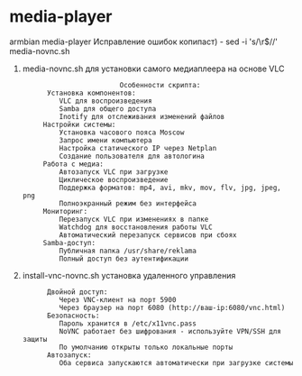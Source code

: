 # media-player
armbian media-player
Исправление ошибок копипаст) - sed -i 's/\r$//' media-novnc.sh

1. media-novnc.sh для установки самого медиаплеера на основе VLC

                               Особенности скрипта:
             Установка компонентов:
                VLC для воспроизведения
                Samba для общего доступа
                Inotify для отслеживания изменений файлов
            Настройки системы:
                Установка часового пояса Moscow
                Запрос имени компьютера
                Настройка статического IP через Netplan
                Создание пользователя для автологина
            Работа с медиа:
                Автозапуск VLC при загрузке
                Циклическое воспроизведение
                Поддержка форматов: mp4, avi, mkv, mov, flv, jpg, jpeg, png
                Полноэкранный режим без интерфейса
            Мониторинг:
                Перезапуск VLC при изменениях в папке
                Watchdog для восстановления работы VLC
                Автоматический перезапуск сервисов при сбоях
            Samba-доступ:
                Публичная папка /usr/share/reklama
                Полный доступ без аутентификации

2. install-vnc-novnc.sh установка удаленного управления

             Двойной доступ:
                Через VNC-клиент на порт 5900
                Через браузер на порт 6080 (http://ваш-ip:6080/vnc.html)
             Безопасность:
                Пароль хранится в /etc/x11vnc.pass
                NoVNC работает без шифрования - используйте VPN/SSH для защиты
                По умолчанию открыты только локальные порты
             Автозапуск:
                Оба сервиса запускаются автоматически при загрузке системы

